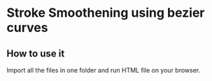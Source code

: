 # Stroke Smoothening using bezier curves

## How to use it
Import all the files in one folder and run HTML file on your browser.
